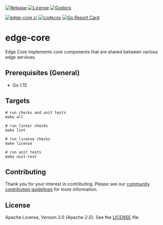 [![Release](https://img.shields.io/github/release/trustbloc/edge-core.svg?style=flat-square)](https://github.com/trustbloc/edge-core/releases/latest)
[![License](https://img.shields.io/badge/License-Apache%202.0-blue.svg)](https://raw.githubusercontent.com/trustbloc/edge-core/main/LICENSE)
[![Godocs](https://img.shields.io/badge/godoc-reference-blue.svg)](https://godoc.org/github.com/trustbloc/edge-core)

[![edge-core ci](https://github.com/trustbloc/edge-core/actions/workflows/build.yml/badge.svg)](https://github.com/trustbloc/edge-core/actions/workflows/build.yml)
[![codecov](https://codecov.io/gh/trustbloc/edge-core/branch/main/graph/badge.svg)](https://codecov.io/gh/trustbloc/edge-core)
[![Go Report Card](https://goreportcard.com/badge/github.com/trustbloc/edge-core)](https://goreportcard.com/report/github.com/trustbloc/edge-core)

# edge-core

Edge Core implements core components that are shared between various edge services. 

## Prerequisites (General)
- Go 1.15

## Targets
```
# run checks and unit tests
make all

# run linter checks
make lint

# run license checks
make license

# run unit tests
make unit-test
```

## Contributing
Thank you for your interest in contributing. Please see our [community contribution guidelines](https://github.com/trustbloc/community/blob/main/CONTRIBUTING.md) for more information.

## License
Apache License, Version 2.0 (Apache-2.0). See the [LICENSE](LICENSE) file.
